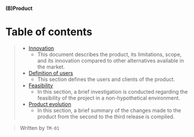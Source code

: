 #### (B)Product

# Table of contents
 >- [Innovation]
>    - This document describes the product, its limitations, scope, and its innovation compared to other alternatives available in the market.
 >- [Definition of users]
>    - This section defines the users and clients of the product.
 >- [Feasibility]
>    - In this section, a brief investigation is conducted regarding the feasibility of the project in a non-hypothetical environment.
 >- [Product evolution] 
 >   - In this section, a brief summary of the changes made to the product from the second to the third release is compiled.

>Written by `TM-01`

[Innovation]: https://github.com/Ozia112/Team-2-FSE-repo/blob/Stage-3/(B)Product/Innovation.md
[Definition of users]: https://github.com/Ozia112/Team-2-FSE-repo/blob/Stage-3/(B)Product/UsersDefinition.md
[Feasibility]: https://github.com/Ozia112/Team-2-FSE-repo/blob/Stage-3/(B)Product/FeasibilityStudy.md
[Product evolution]: https://github.com/Ozia112/Team-2-FSE-repo/blob/Stage-3/(B)Product/ProductEvolution.md